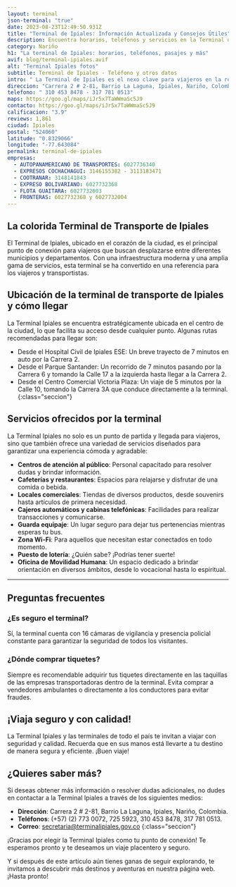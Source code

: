 ```yaml
---
layout: terminal
json-terminal: "true"
date: 2023-08-23T12:49:50.931Z
title: "Terminal de Ipiales: Información Actualizada y Consejos Útiles"
description: Encuentra horarios, teléfonos y servicios en la Terminal de Ipiales. ¡Planifica tu viaje ahora y disfruta de una experiencia sin igual!
category: Nariño
h1: "La terminal de Ipiales: horarios, teléfonos, pasajes y más"
avif: blog/terminal-ipiales.avif
alt: "Terminal Ipiales fotos"
subtitle: Terminal de Ipiales - Teléfono y otros datos
intro: " La Terminal de Ipiales es el nexo clave para viajeros en la región. Con servicios modernos y diversas rutas, esta guía te ofrece todo lo que necesitas saber para tu próximo viaje. Desde horarios y tarifas hasta consejos útiles, encuentra aquí tu camino hacia una experiencia de viaje perfecta."
direccion: "Carrera 2 # 2-81, Barrio La Laguna, Ipiales, Nariño, Colombia."
telefono: " 310 453 8478 - 317 781 0513"
maps: https://goo.gl/maps/iJr5x7TaWWmaSc5J9
contacto: https://goo.gl/maps/iJr5x7TaWWmaSc5J9
calificacion: "3.9"
reviews: 1,861
ciudad: Ipiales
postal: "524060"
latitude: "0.8329066"
longitude: "-77.643084"
permalink: terminal-de-ipiales
empresas:
  - AUTOPANAMERICANO DE TRANSPORTES: 6027736340
  - EXPRESOS COCHACHAGUI: 3146155382 - 3113183471
  - COOTRANAR: 3148141843
  - EXPRESO BOLIVARIANO: 6027732368
  - FLOTA GUAITARA: 6027732603
  - FRONTERAS: 6027732368 y 6027732004
---
```

## La colorida Terminal de Transporte de Ipiales

El Terminal de Ipiales, ubicado en el corazón de la ciudad, es el principal punto de conexión para viajeros que buscan desplazarse entre diferentes municipios y departamentos. Con una infraestructura moderna y una amplia gama de servicios, esta terminal se ha convertido en una referencia para los viajeros y transportistas.

## Ubicación de la terminal de transporte de Ipiales y cómo llegar

La Terminal Ipiales se encuentra estratégicamente ubicada en el centro de la ciudad, lo que facilita su acceso desde cualquier punto. Algunas rutas recomendadas para llegar son:

* Desde el Hospital Civil de Ipiales ESE: Un breve trayecto de 7 minutos en auto por la Carrera 2.
* Desde el Parque Santander: Un recorrido de 7 minutos pasando por la Carrera 6 y tomando la Calle 17 a la izquierda hasta llegar a la Carrera 2.
* Desde el Centro Comercial Victoria Plaza: Un viaje de 5 minutos por la Calle 10, tomando la Carrera 3A que conduce directamente a la terminal.
{:class="seccion"}

## Servicios ofrecidos por la terminal

La Terminal Ipiales no solo es un punto de partida y llegada para viajeros, sino que también ofrece una variedad de servicios diseñados para garantizar una experiencia cómoda y agradable:

* **Centros de atención al público**: Personal capacitado para resolver dudas y brindar información.
* **Cafeterías y restaurantes**: Espacios para relajarse y disfrutar de una comida o bebida.
* **Locales comerciales**: Tiendas de diversos productos, desde souvenirs hasta artículos de primera necesidad.
* **Cajeros automáticos y cabinas telefónicas**: Facilidades para realizar transacciones y comunicarse.
* **Guarda equipaje**: Un lugar seguro para dejar tus pertenencias mientras esperas tu bus.
* **Zona Wi-Fi**: Para aquellos que necesitan estar conectados en todo momento.
* **Puesto de lotería**: ¿Quién sabe? ¡Podrías tener suerte!
* **Oficina de Movilidad Humana**: Un espacio dedicado a brindar orientación en diversos ámbitos, desde lo vocacional hasta lo espiritual.

----

## Preguntas frecuentes

### ¿Es seguro el terminal?

Sí, la terminal cuenta con 16 cámaras de vigilancia y presencia policial constante para garantizar la seguridad de todos los visitantes.

### ¿Dónde comprar tiquetes?

Siempre es recomendable adquirir tus tiquetes directamente en las taquillas de las empresas transportadoras dentro de la terminal. Evita comprar a vendedores ambulantes o directamente a los conductores para evitar fraudes.

## ¡Viaja seguro y con calidad!

La Terminal Ipiales y las terminales de todo el país te invitan a viajar con seguridad y calidad. Recuerda que en sus manos está llevarte a tu destino de manera segura y eficiente. ¡Buen viaje!

## ¿Quieres saber más?

Si deseas obtener más información o resolver dudas adicionales, no dudes en contactar a la Terminal Ipiales a través de los siguientes medios:

* **Dirección**: Carrera 2 # 2-81, Barrio La Laguna, Ipiales, Nariño, Colombia.
* **Teléfonos**: (+57) (2) 773 0072, 725 5923, 310 453 8478, 317 781 0513.
* **Correo**: secretaria@terminalipiales.gov.co
{:class="seccion"}

¡Gracias por elegir la Terminal Ipiales como tu punto de conexión! Te esperamos pronto y te deseamos un viaje placentero y seguro.

Y si después de este artículo aún tienes ganas de seguir explorando, te invitamos a descubrir más destinos y aventuras en nuestra página web. ¡Hasta pronto!